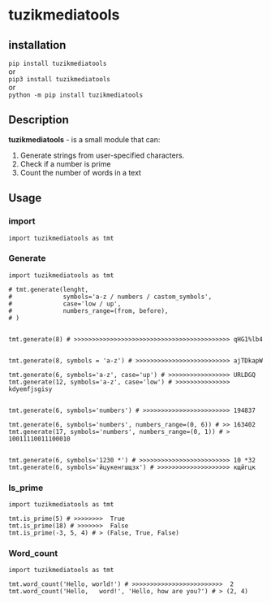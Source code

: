 # **tuzikmediatools**

## installation


`pip install tuzikmediatools`\
or\
`pip3 install tuzikmediatools`\
or\
`python -m pip install tuzikmediatools`

## Description

**tuzikmediatools** - is a small module that can:
1. Generate strings from user-specified characters.
2. Сheck if a number is prime
3. Count the number of words in a text

## Usage

### import

```
import tuzikmediatools as tmt
```


### Generate

```
import tuzikmediatools as tmt

# tmt.generate(lenght, 
#              symbols='a-z / numbers / castom_symbols', 
#              case='low / up', 
#              numbers_range=(from, before), 
# ) 


tmt.generate(8) # >>>>>>>>>>>>>>>>>>>>>>>>>>>>>>>>>>>>>>>>>>> qHG1%lb4


tmt.generate(8, symbols = 'a-z') # >>>>>>>>>>>>>>>>>>>>>>>>>> ajTDkapW

tmt.generate(6, symbols='a-z', case='up') # >>>>>>>>>>>>>>>>> URLDGQ
tmt.generate(12, symbols='a-z', case='low') # >>>>>>>>>>>>>>> kdyemfjsgisy


tmt.generate(6, symbols='numbers') # >>>>>>>>>>>>>>>>>>>>>>>> 194837

tmt.generate(6, symbols='numbers', numbers_range=(0, 6)) # >> 163402
tmt.generate(17, symbols='numbers', numbers_range=(0, 1)) # > 10011110011100010


tmt.generate(6, symbols='1230 *') # >>>>>>>>>>>>>>>>>>>>>>>>> 10 *32
tmt.generate(6, symbols='йцукенгшщзх') # >>>>>>>>>>>>>>>>>>>> кщйгцк
```


### Is_prime

```
import tuzikmediatools as tmt

tmt.is_prime(5) # >>>>>>>>  True
tmt.is_prime(18) # >>>>>>>  False
tmt.is_prime(-3, 5, 4) # > (False, True, False)
```


### Word_count

```
import tuzikmediatools as tmt

tmt.word_count('Hello, world!') # >>>>>>>>>>>>>>>>>>>>>>>>>  2
tmt.word_count('Hello,   word!', 'Hello, how are you?') # > (2, 4)
```
